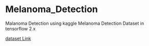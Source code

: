# Melanoma_Detection

Malanoma Detection using kaggle Melanoma Detection Dataset in tensorflow 2.x

[dataset Link](https://www.kaggle.com/wanderdust/skin-lesion-analysis-toward-melanoma-detection)
